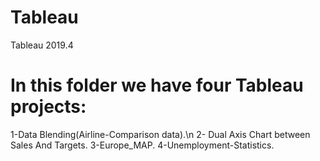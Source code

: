 # Tableau
Tableau 2019.4
# In this folder we have four Tableau projects:
  1-Data Blending(Airline-Comparison data).\n
  2- Dual Axis Chart between Sales And Targets.
  3-Europe_MAP.
  4-Unemployment-Statistics.
